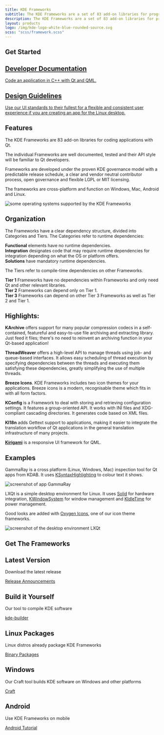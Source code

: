 ```yaml
---
title: KDE Frameworks
subtitle: The KDE Frameworks are a set of 83 add-on libraries for programming with Qt.
description: The KDE Frameworks are a set of 83 add-on libraries for programming with Qt.
layout: products
logo: /img/kde-logo-white-blue-rounded-source.svg
scss: "scss/framework.scss"
---
```


<article class="section-links container">
  <h2 class="h1">Get Started</h2>
  <div class="row">
    <div class="p-3 col-12 col-md-6">
      <a href="https://api-staging.kde.org/index.html" class="shadow p-3 h-100">
        <h2>Developer Documentation</h2>
        <p>
          Code an application in C++ with Qt and QML.
        </p>
      </a>
    </div>
    <div class="p-3 col-12 col-md-6 h-100">
      <a class="shadow p-3" href="https://hig.kde.org/">
        <h2>Design Guidelines</h2>
        <p>
          Use our UI standards to their fullest for a flexible and consistent user experience if you are creating an app for the Linux desktop.
        </p>
      </a>
    </div>
  </div>
</article>

<article class="container">
  <div class="d-flex py-3 flex-lg-row flex-column">
    <div class="order-1">
      <h1>Features</h1>
      <p>
          The KDE Frameworks are 83 add-on libraries for coding applications with Qt.
      </p>
      <p>
          The individual Frameworks are well documented, tested and their API style will be familiar to Qt developers.
      </p>
      <p>
           Frameworks are developed under the proven KDE governance model with a predictable release schedule, a clear and vendor neutral contributor process, open governance and flexible LGPL or MIT licensing.
      </p>
      <p>
          The frameworks are cross-platform and function on Windows, Mac, Android and Linux.
      </p>
    </div>
    <div class="image align-self-center order-3 order-lg-0">
      <img src="platform-icons.png" style="margin: auto; max-width: 90%; height: auto;" alt="some operating systems supported by the KDE Frameworks"/>
    </div>
  </div>
</article>

<article class="section-blue">
  <div class="container py-3">
    <h2 class="h1">Organization</h2>
    <p>
      The Frameworks have a clear dependency structure, divided into Categories and Tiers. The Categories refer to runtime dependencies:
    </p>
    <p>
      <b>Functional</b> elements have no runtime dependencies.<br />
      <b>Integration</b> designates code that may require runtime dependencies for integration depending on what the OS or platform offers.<br />
      <b>Solutions</b> have mandatory runtime dependencies.
    </p>
    <p>
      The Tiers refer to compile-time dependencies on other Frameworks.
    </p>
    <p>
      <b>Tier 1</b> Frameworks have no dependencies within Frameworks and only need Qt and other relevant libraries.<br />
      <b>Tier 2</b> Frameworks can depend only on Tier 1.<br />
      <b>Tier 3</b> Frameworks can depend on other Tier 3 Frameworks as well as Tier 2 and Tier 1.
    </p>
  </div>
</article>

<article class="section-green">
  <div class="container py-3">
    <h2 class="h1 mb-5">Highlights:</h2>
    <div>
      <p>
        <b>KArchive</b> offers support for many popular compression codecs in a self-contained, featureful and easy-to-use file archiving and extracting library. Just feed it files; there's no need to reinvent an archiving function in your Qt-based application!
      </p>
      <p>
        <b>ThreadWeaver</b> offers a high-level API to manage threads using job- and queue-based interfaces. It allows easy scheduling of thread execution by specifying dependencies between the threads and executing them satisfying these dependencies, greatly simplifying the use of multiple threads.
      </p>
      <p>
        <b>Breeze Icons</b>. KDE Frameworks includes two icon themes for your applications.  Breeze icons is a modern, recognisable theme which fits in with all form factors.
      </p>
      <p>
        <b>KConfig</b> is a Framework to deal with storing and retrieving configuration settings. It features a group-oriented API. It works with INI files and XDG-compliant cascading directories. It generates code based on XML files.
      </p>
      <p>
        <b>KI18n</b> adds Gettext support to applications, making it easier to integrate the translation workflow of Qt applications in the general translation infrastructure of many projects.
      </p>
      <p>
        <a href="/frameworks/kirigami"><b>Kirigami</b></a> is a responsive UI framework for QML.
      </p>
    </div>
  </div>
</article>

<article class="container-fluid mx-auto" style="max-width: 1400px">
  <h2 class="h1 text-center">Examples</h2>
    <div class="row my-3">
        <div class="col-12 col-sm-4 align-self-center">
          <p>
            GammaRay is a cross platform (Linux, Windows, Mac) inspection tool for Qt apps from KDAB.  It uses <a href="https://api-staging.kde.org/ksyntaxhighlighting-index.html">KSyntaxHighlighting</a> to colour text it shows.
          </p>
        </div>
        <img class="img-fluid col-12 col-sm-8" src="gammaray.png" alt="screenshot of app GammaRay"/>
    </div>
    <div class="row my-3">
      <div class="col-12 col-sm-4 order-sm-1 align-self-center">
        <p>
          LXQt is a simple desktop environment for Linux.  It uses <a href="https://api-staging.kde.org/solid-index.html">Solid</a> for hardware integration, <a href="https://api-staging.kde.org/kwindowsystem-index.html">KWindowSystem</a> for window management and <a href="https://api-staging.kde.org/kidletime-index.html">KIdleTime</a> for power management.
        </p>
        <p>
          Good looks are added with <a href="https://invent.kde.org/frameworks/oxygen-icons">Oxygen Icons</a>, one of our icon theme frameworks.
        </p>
      </div>
      <img class="img-fluid col-12 col-sm-8 order-sm-0" src="lxqt.png" alt="screenshot of the desktop environment LXQt" />
    </div>
</article>
<article class="container-fluid">
  <h1>Get The Frameworks</h1>
  <div class="row">
    <div class="p-2 col-12 col-md-4">
      <div class="shadow p-3 h-100">
        <h2>Latest Version</h2>
        <p>
          Download the latest release
        </p>
        <a href="https://www.kde.org/announcements/" target="_blank">Release Announcements</a>
      </div>
    </div>
    <div class="p-2 col-12 col-md-4">
      <div class="shadow p-3 h-100">
        <h2>Build it Yourself</h2>
        <p>
            Our tool to compile KDE software
        </p>
        <a href="https://develop.kde.org/docs/getting-started/building/kde-builder-setup" target="_blank">kde-builder</a>
      </div>
    </div>
    <div class="p-2 col-12 col-md-4">
      <div class="shadow p-3 h-100">
        <h2>Linux Packages</h2>
        <p>
            Linux distros already package KDE Frameworks
        </p>
        <a href="https://community.kde.org/Get_KDE_Software_on_Your_Linux_Distro" target="_blank">Binary Packages</a>
      </div>
    </div>
    <div class="p-2 col-12 col-md-4">
      <div class="shadow p-3 h-100">
        <h2>Windows</h2>
        <p>
            Our Craft tool builds KDE software on Windows and other platforms
        </p>
        <a href="https://community.kde.org/Craft" target="_blank">Craft</a>
      </div>
    </div>
    <div class="p-2 col-12 col-md-4">
      <div class="shadow p-3 h-100">
        <h2>Android</h2>
        <p>
            Use KDE Frameworks on mobile
        </p>
        <a href="https://community.kde.org/Android" target="_blank">Android Tutorial</a>
      </div>
    </div>
  </div>
</article>
